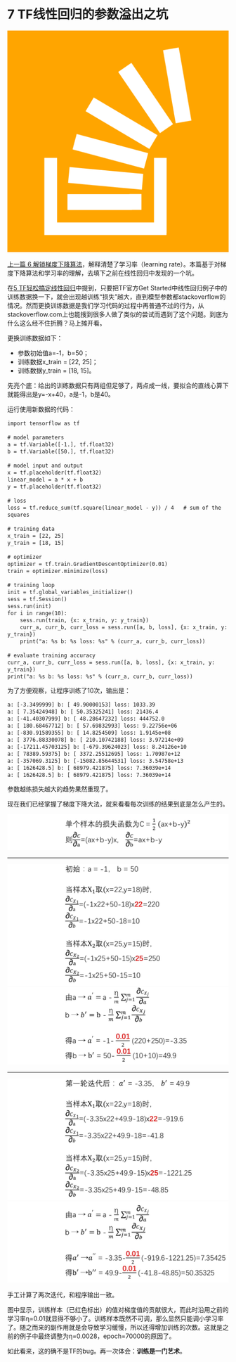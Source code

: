 # 7 TF线性回归的参数溢出之坑

![stackoverflow](img/2017-7-stackoverflow.png)

[上一篇 6 解锁梯度下降算法](./6-解锁梯度下降算法.md)，解释清楚了学习率（learning rate）。本篇基于对梯度下降算法和学习率的理解，去填下之前在线性回归中发现的一个坑。

在[5 TF轻松搞定线性回归](./5-TensorFlow轻松搞定线性回归.md)中提到，只要把TF官方Get Started中线性回归例子中的训练数据换一下，就会出现越训练“损失”越大，直到模型参数都stackoverflow的情况。然而更换训练数据是我们学习代码的过程中再普通不过的行为，从stackoverflow.com上也能搜到很多人做了类似的尝试而遇到了这个问题。到底为什么这么经不住折腾？马上摊开看。

更换训练数据如下：

- 参数初始值a=-1，b=50；
- 训练数据x_train = [22, 25]；
- 训练数据y_train = [18, 15]。

先亮个底：给出的训练数据只有两组但足够了，两点成一线，要拟合的直线心算下就能得出是y=-x+40，a是-1，b是40。

运行使用新数据的代码：

	import tensorflow as tf
	
	# model parameters
	a = tf.Variable([-1.], tf.float32)
	b = tf.Variable([50.], tf.float32)
	
	# model input and output
	x = tf.placeholder(tf.float32)
	linear_model = a * x + b
	y = tf.placeholder(tf.float32)
	
	# loss
	loss = tf.reduce_sum(tf.square(linear_model - y)) / 4   # sum of the squares
	
	# training data
	x_train = [22, 25]
	y_train = [18, 15]
	
	# optimizer
	optimizer = tf.train.GradientDescentOptimizer(0.01)
	train = optimizer.minimize(loss)
	
	# training loop
	init = tf.global_variables_initializer()
	sess = tf.Session()
	sess.run(init)
	for i in range(10):
	    sess.run(train, {x: x_train, y: y_train})
	    curr_a, curr_b, curr_loss = sess.run([a, b, loss], {x: x_train, y: y_train})
	    print("a: %s b: %s loss: %s" % (curr_a, curr_b, curr_loss))
	
	# evaluate training accuracy
	curr_a, curr_b, curr_loss = sess.run([a, b, loss], {x: x_train, y: y_train})
	print("a: %s b: %s loss: %s" % (curr_a, curr_b, curr_loss))

为了方便观察，让程序训练了10次，输出是：

	a: [-3.3499999] b: [ 49.90000153] loss: 1033.39
	a: [ 7.35424948] b: [ 50.35325241] loss: 21436.4
	a: [-41.40307999] b: [ 48.28647232] loss: 444752.0
	a: [ 180.68467712] b: [ 57.69832993] loss: 9.22756e+06
	a: [-830.91589355] b: [ 14.8254509] loss: 1.9145e+08
	a: [ 3776.88330078] b: [ 210.10742188] loss: 3.97214e+09
	a: [-17211.45703125] b: [-679.39624023] loss: 8.24126e+10
	a: [ 78389.59375] b: [ 3372.25512695] loss: 1.70987e+12
	a: [-357069.3125] b: [-15082.85644531] loss: 3.54758e+13
	a: [ 1626428.5] b: [ 68979.421875] loss: 7.36039e+14
	a: [ 1626428.5] b: [ 68979.421875] loss: 7.36039e+14

参数越练损失越大的趋势果然重现了。

现在我们已经掌握了梯度下降大法，就来看看每次训练的结果到底是怎么产生的。

![](img/2017-7-1.jpg)

---

![](img/2017-7-2.jpg)
![](img/2017-7-3.jpg)

---

![](img/2017-7-4.jpg)
![](img/2017-7-5.jpg)

手工计算了两次迭代，和程序输出一致。

图中显示，训练样本（已红色标出）的值对梯度值的贡献很大，而此时沿用之前的学习率η=0.01就显得不够小了。训练样本既然不可调，那么显然只能调小学习率了。随之而来的副作用就是会导致学习缓慢，所以还得增加训练的次数。这就是之前的例子中最终调整为η=0.0028，epoch=70000的原因了。

如此看来，这的确不是TF的bug。再一次体会：**训练是一门艺术**。